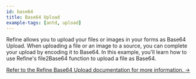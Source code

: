```yaml
---
id: base64
title: Base64 Upload
example-tags: [antd, upload]
---
```


Refine allows you to upload your files or images in your forms as Base64 Upload. When uploading a file or an image to a source, you can complete your upload by encoding it to Base64. In this example, you'll learn how to use Refine's file2Base64 function to upload a file as Base64.

[Refer to the Refine Base64 Upload documentation for more information. →](/docs/advanced-tutorials/upload/base64-upload/)

<CodeSandboxExample path="upload-antd-base64" />
